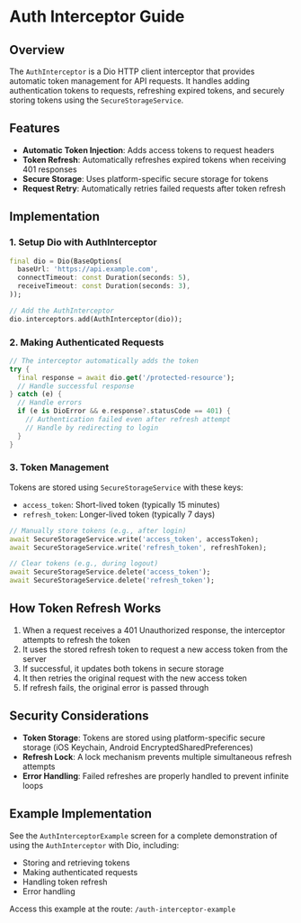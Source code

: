 # Auth Interceptor Guide

## Overview
The `AuthInterceptor` is a Dio HTTP client interceptor that provides automatic token management for API requests. It handles adding authentication tokens to requests, refreshing expired tokens, and securely storing tokens using the `SecureStorageService`.

## Features

- **Automatic Token Injection**: Adds access tokens to request headers
- **Token Refresh**: Automatically refreshes expired tokens when receiving 401 responses
- **Secure Storage**: Uses platform-specific secure storage for tokens
- **Request Retry**: Automatically retries failed requests after token refresh

## Implementation

### 1. Setup Dio with AuthInterceptor

```dart
final dio = Dio(BaseOptions(
  baseUrl: 'https://api.example.com',
  connectTimeout: const Duration(seconds: 5),
  receiveTimeout: const Duration(seconds: 3),
));

// Add the AuthInterceptor
dio.interceptors.add(AuthInterceptor(dio));
```

### 2. Making Authenticated Requests

```dart
// The interceptor automatically adds the token
try {
  final response = await dio.get('/protected-resource');
  // Handle successful response
} catch (e) {
  // Handle errors
  if (e is DioError && e.response?.statusCode == 401) {
    // Authentication failed even after refresh attempt
    // Handle by redirecting to login
  }
}
```

### 3. Token Management

Tokens are stored using `SecureStorageService` with these keys:

- `access_token`: Short-lived token (typically 15 minutes)
- `refresh_token`: Longer-lived token (typically 7 days)

```dart
// Manually store tokens (e.g., after login)
await SecureStorageService.write('access_token', accessToken);
await SecureStorageService.write('refresh_token', refreshToken);

// Clear tokens (e.g., during logout)
await SecureStorageService.delete('access_token');
await SecureStorageService.delete('refresh_token');
```

## How Token Refresh Works

1. When a request receives a 401 Unauthorized response, the interceptor attempts to refresh the token
2. It uses the stored refresh token to request a new access token from the server
3. If successful, it updates both tokens in secure storage
4. It then retries the original request with the new access token
5. If refresh fails, the original error is passed through

## Security Considerations

- **Token Storage**: Tokens are stored using platform-specific secure storage (iOS Keychain, Android EncryptedSharedPreferences)
- **Refresh Lock**: A lock mechanism prevents multiple simultaneous refresh attempts
- **Error Handling**: Failed refreshes are properly handled to prevent infinite loops

## Example Implementation

See the `AuthInterceptorExample` screen for a complete demonstration of using the `AuthInterceptor` with Dio, including:

- Storing and retrieving tokens
- Making authenticated requests
- Handling token refresh
- Error handling

Access this example at the route: `/auth-interceptor-example`